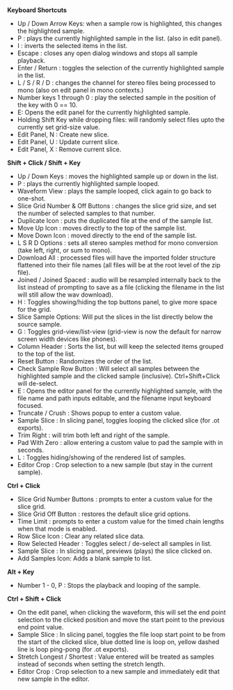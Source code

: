 **Keyboard Shortcuts**

- Up / Down Arrow Keys: when a sample row is highlighted, this changes the highlighted sample.
- P : plays the currently highlighted sample in the list. (also in edit panel).
- I : inverts the selected items in the list.
- Escape : closes any open dialog windows and stops all sample playback.
- Enter / Return : toggles the selection of the currently highlighted sample in the list.
- L / S / R / D : changes the channel for stereo files being processed to mono (also on edit panel in mono contexts.)
- Number keys 1 through 0 : play the selected sample in the position of the key with 0 == 10.
- E: Opens the edit panel for the currently highlighted sample.
- Holding Shift Key while dropping files: will randomly select files upto the currently set grid-size value.
- Edit Panel, N : Create new slice.
- Edit Panel, U : Update current slice.
- Edit Panel, X : Remove current slice.

**Shift + Click / Shift + Key**
- Up / Down Keys : moves the highlighted sample up or down in the list.
- P : plays the currently highlighted sample looped.
- Waveform View : plays the sample looped, click again to go back to one-shot.
- Slice Grid Number & Off Buttons : changes the slice grid size, and set the number of selected samples to that number.
- Duplicate Icon : puts the duplicated file at the end of the sample list.
- Move Up Icon : moves directly to the top of the sample list.
- Move Down Icon : moved directly to the end of the sample list.
- L S R D Options : sets all stereo samples method for mono conversion (take left, right, or sum to mono).
- Download All : processed files will have the imported folder structure flattened into their file names (all files will be at the root level of the zip file).
- Joined / Joined Spaced : audio will be resampled internally back to the list instead of prompting to save as a file (clicking the filename in the list will still allow the wav download).
- H : Toggles showing/hiding the top buttons panel, to give more space for the grid.
- Slice Sample Options: Will put the slices in the list directly below the source sample.
- G : Toggles grid-view/list-view (grid-view is now the default for narrow screen width devices like phones).
- Column Header : Sorts the list, but will keep the selected items grouped to the top of the list.
- Reset Button : Randomizes the order of the list.
- Check Sample Row Button : Will select all samples between the highlighted sample and the clicked sample (inclusive). Ctrl+Shift+Click will de-select.
- E : Opens the editor panel for the currently highlighted sample, with the file name and path inputs editable, and the filename input keyboard focused.
- Truncate / Crush : Shows popup to enter a custom value.
- Sample Slice : In slicing panel, toggles looping the clicked slice (for .ot exports).
- Trim Right : will trim  both left and right of the sample.
- Pad With Zero : allow entering a custom value to pad the sample with in seconds.
- L : Toggles hiding/showing of the rendered list of samples.
- Editor Crop : Crop selection to a new sample (but stay in the current sample).

**Ctrl + Click**
- Slice Grid Number Buttons : prompts to enter a custom value for the slice grid.
- Slice Grid Off Button : restores the default slice grid options.
- Time Limit : prompts to enter a custom value for the timed chain lengths when that mode is enabled.
- Row Slice Icon : Clear any related slice data.
- Row Selected Header : Toggles select / de-select all samples in list.
- Sample Slice : In slicing panel, previews (plays) the slice clicked on.
- Add Samples Icon: Adds a blank sample to list.

**Alt + Key**
- Number 1 - 0, P : Stops the playback and looping of the sample.

**Ctrl + Shift + Click**
- On the edit panel, when clicking the waveform, this will set the end point selection to the clicked position and move the start point to the previous end point value.
- Sample Slice : In slicing panel, toggles the file loop start point to be from the start of the clicked slice, blue dotted line is loop on, yellow dashed line is loop ping-pong (for .ot exports).
- Stretch Longest / Shortest : Value entered will be treated as samples instead of seconds when setting the stretch length.
- Editor Crop : Crop selection to a new sample and immediately edit that new sample in the editor.

